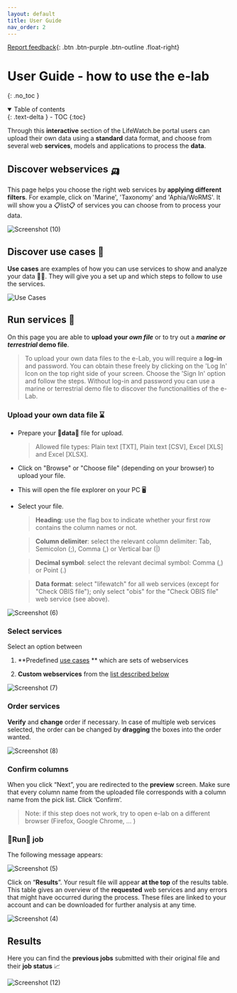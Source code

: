 ```yaml
---
layout: default
title: User Guide
nav_order: 2
---
```

[Report feedback](https://github.com/lifewatch/elab-documentation/issues){: .btn .btn-purple .btn-outline .float-right}

# User Guide - how to use the e-lab
{: .no_toc }


<details open markdown="block">
<summary>
    Table of contents
</summary>
  {: .text-delta }
- TOC
{:toc}
</details>


Through this **interactive** section of the LifeWatch.be portal users can upload their own data using a **standard** data format, and choose from several web **services**, models and applications to process the **data**.


## Discover webservices 🛺

This page helps you choose the right web services by **applying different filters**. For example, click on 'Marine', 'Taxonomy' and 'Aphia/WoRMS'. It will show you a 📋list📋 of services you can choose from to process your data.

![Screenshot (10)](https://github.com/lifewatch/elab-documentation/assets/144227108/e509df40-7c61-4495-8f90-04427a69eae9)



## Discover use cases 🧭

**Use cases** are examples of how you can use services to show and analyze your data 🧑‍🔬. They will give you a set up and which steps to follow to use the services. 

![Use Cases](https://github.com/lifewatch/elab-documentation/assets/144227108/f32be554-cf11-4da3-a947-7d7ad4e8fb7d)

## Run services 🏃

On this page you are able to **upload your _own file_** or to try out a **_marine or terrestrial_ demo file**. 

> To upload your own data files to the e-Lab, you will require a **log-in** and password. You can obtain these freely by clicking on the 'Log In' Icon on the top right side of your screen. Choose the 'Sign In' option and follow the steps. Without log-in and password you can use a marine or terrestrial demo file to discover the functionalities of the e-Lab.


### Upload your own data file ⌛

- Prepare your 🌌**data**🌌 file for upload.

  > Allowed file types: Plain text [TXT], Plain text [CSV], Excel [XLS] and Excel [XLSX].


- Click on "Browse" or "Choose file" (depending on your browser) to upload your file.

- This will open the file explorer on your PC 🖥️

- Select your file.

  > **Heading**: use the flag box to indicate whether your first row contains the column names or not.



  > **Column delimiter**: select the relevant column delimiter: Tab, Semicolon (;), Comma (,) or Vertical bar (|)



  > **Decimal symbol**: select the relevant decimal symbol: Comma (,) or Point (.)



  > **Data format**: select "lifewatch" for all web services (except for "Check OBIS file"); only select "obis" for the "Check OBIS file" web service (see above).



![Screenshot (6)](https://github.com/lifewatch/elab-documentation/assets/144227108/273dde5d-084f-4059-89c4-64281f452c53)



### Select services

Select an option between 

1. **Predefined [use cases](https://lifewatch.github.io/elab-documentation/docs/use-cases.html) ** which are sets of webservices 


1. **Custom webservices** from the [list described below](https://lifewatch.github.io/elab-documentation/docs/web-service-description.html)



![Screenshot (7)](https://github.com/lifewatch/elab-documentation/assets/144227108/4bb31e03-0ce8-43c5-a32c-dcfe1676e2c9)



### Order services 

**Verify** and **change** order if necessary. In case of multiple web services selected, the order can be changed by **dragging** the boxes into the order wanted. 

![Screenshot (8)](https://github.com/lifewatch/elab-documentation/assets/144227108/85d1cc81-cadf-44e4-8834-e2d8bec183e1)



### Confirm columns

When you click “Next”, you are redirected to the **preview** screen. Make sure that every column name from the uploaded file corresponds with a column name from the pick list. Click ‘Confirm’.

> Note: if this step does not work, try to open e-lab on a different browser (Firefox, Google Chrome, … )



### 🏃Run🏃 job 

The following message appears:



![Screenshot (5)](https://github.com/lifewatch/elab-documentation/assets/144227108/df11342e-03f8-47df-b2da-976f4f827bdb)



Click on “**Results**”. Your result file will appear **at the top** of the results table. This table gives an overview of the **requested** web services and any errors that might have occurred during the process. These files are linked to your account and can be downloaded for further analysis at any time. 



![Screenshot (4)](https://github.com/lifewatch/elab-documentation/assets/144227108/b88f6fd3-ce8e-47f0-b3d6-83f5f0262904)



## Results 

Here you can find the **previous jobs** submitted with their original file and their **job status** 📈



![Screenshot (12)](https://github.com/lifewatch/elab-documentation/assets/144227108/19e7cbe0-b797-43e8-839b-0f3c16cedf28)
